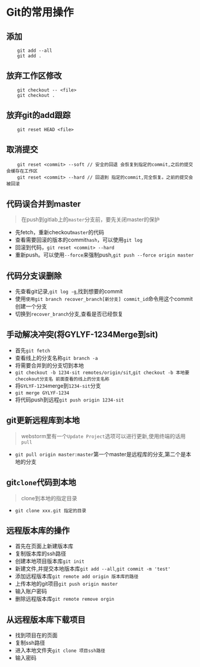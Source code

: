 # Git的常用操作

## 添加
```
	git add --all
	git add .
```

## 放弃工作区修改

```
	git checkout -- <file>
	git checkout .
```

## 放弃git的add跟踪

```
	git reset HEAD <file>
```

## 取消提交

```
	git reset <commit> --soft // 安全的回退 会恢复到指定的commit,之后的提交会缓存在工作区
	git reset <commit> --hard // 回退到 指定的commit,完全恢复。之前的提交会被回滚
```

## 代码误合并到master
> 在push到gitlab上的`master`分支前，要先关闭master的保护

* 先fetch，重新checkout`master`的代码
* 查看需要回滚的版本的commit`hash`，可以使用`git log`
* 回滚到代码，`git reset <commit> --hard`
* 重新push。可以使用`--force`来强制push,`git push --force origin master`

## 代码分支误删除
* 先查看git记录,`git log -g`,找到想要的commit
* 使用`使用git branch recover_branch[新分支] commit_id`命令用这个commit创建一个分支
* 切换到`recover_branch`分支,查看是否已经恢复

## 手动解决冲突(将GYLYF-1234Merge到sit)
* 首先`git fetch`
* 查看线上的分支名称`git branch -a`
* 将需要合并到的分支切到本地
* `git checkout -b 1234-sit remotes/origin/sit`,`git checkout -b 本地要checokout分支名 前面查看的线上的分支名称`
* 将`GYLYF-1234`merge到`1234-sit`分支
* `git merge GYLYF-1234`
* 将代码push到远程`git push origin 1234-sit`

## git更新远程库到本地
> webstorm里有一个`Update Project`选项可以进行更新,使用终端的话用`pull`

* `git pull origin master:master`第一个master是远程库的分支,第二个是本地的分支

## git`clone`代码到本地
> clone到本地的指定目录

* `git clone xxx.git 指定的目录`

## 远程版本库的操作

* 首先在页面上新建版本库
* 复制版本库的ssh路径
* 创建本地项目版本库`git init`
* 新建文件,并提交本地版本库`git add --all`,`git commit -m 'test'`
* 添加远程版本库`git remote add origin 版本库的路径`
* 上传本地的git项目`git push origin master`
* 输入账户密码
* 删除远程版本库`git remote remove orgin`

## 从远程版本库下载项目

* 找到项目在的页面
* 复制ssh路径
* 进入本地文件夹`git clone 项目ssh路径`
* 输入密码